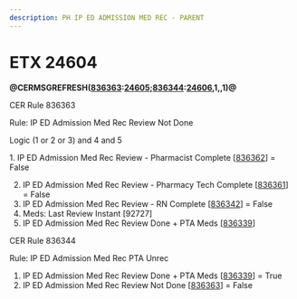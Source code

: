 ```yaml
---
description: PH IP ED ADMISSION MED REC - PARENT
---
```


# ETX 24604

**@CERMSGREFRESH(**[**836363**](../../../admission-med-rec-tip-text/admission-med-rec/cer/cer-836339.md)**:**[**24605**](../../../admission-med-rec-tip-text/admission-med-rec/etx/etx-24605.md)**;**[**836344**](../../../admission-med-rec-tip-text/admission-med-rec/cer/cer-836344.md)**:**[**24606**](../../../admission-med-rec-tip-text/admission-med-rec/etx/etx-24606.md)**,1,,1)@**



CER Rule 836363

Rule: IP ED Admission Med Rec Review Not Done

Logic (1 or 2 or 3) and 4 and 5

&#x20;1\.   IP ED Admission Med Rec Review - Pharmacist Complete \[[836362](../../../admission-med-rec-tip-text/admission-med-rec/cer/cer-836362.md)] = False

2. IP ED Admission Med Rec Review - Pharmacy Tech Complete \[[836361](../../../admission-med-rec-tip-text/admission-med-rec/cer/cer-836361.md)] = False
3. IP ED Admission Med Rec Review - RN Complete \[[836342](../../../admission-med-rec-tip-text/admission-med-rec/cer/cer-836342.md)] = False
4. Meds: Last Review Instant \[92727]
5. IP ED Admission Med Rec Review Done + PTA Meds \[[836339](../../../admission-med-rec-tip-text/admission-med-rec/cer/cer-836339.md)]



CER Rule 836344

Rule: IP ED Admission Med Rec PTA Unrec

1. IP ED Admission Med Rec Review Done + PTA Meds \[[836339](../../../admission-med-rec-tip-text/admission-med-rec/cer/cer-836339.md)] = True
2. IP ED Admission Med Rec Review Not Done \[[836363](../../../admission-med-rec-tip-text/admission-med-rec/cer/cer-836363.md)] = False
